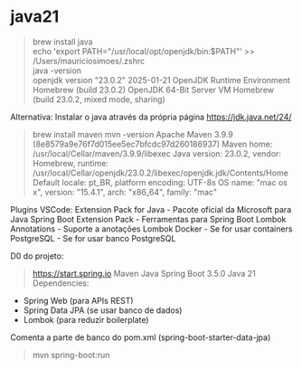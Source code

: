 # java21

> brew install java  
> echo 'export PATH="/usr/local/opt/openjdk/bin:$PATH"' >> /Users/mauriciosimoes/.zshrc  
> java -version     
openjdk version "23.0.2" 2025-01-21
OpenJDK Runtime Environment Homebrew (build 23.0.2)
OpenJDK 64-Bit Server VM Homebrew (build 23.0.2, mixed mode, sharing)

Alternativa: Instalar o java através da própria página
https://jdk.java.net/24/

> brew install maven
> mvn -version
Apache Maven 3.9.9 (8e8579a9e76f7d015ee5ec7bfcdc97d260186937)
Maven home: /usr/local/Cellar/maven/3.9.9/libexec
Java version: 23.0.2, vendor: Homebrew, runtime: /usr/local/Cellar/openjdk/23.0.2/libexec/openjdk.jdk/Contents/Home
Default locale: pt_BR, platform encoding: UTF-8s
OS name: "mac os x", version: "15.4.1", arch: "x86_64", family: "mac"

Plugins VSCode:
Extension Pack for Java	- Pacote oficial da Microsoft para Java
Spring Boot Extension Pack - Ferramentas para Spring Boot
Lombok Annotations - Suporte a anotações Lombok
Docker - Se for usar containers
PostgreSQL - Se for usar banco PostgreSQL

D0 do projeto:
> https://start.spring.io
Maven
Java
Spring Boot 3.5.0
Java 21
Dependencies:
- Spring Web (para APIs REST)
- Spring Data JPA (se usar banco de dados)
- Lombok (para reduzir boilerplate)

Comenta a parte de banco do pom.xml (spring-boot-starter-data-jpa)

> mvn spring-boot:run  
